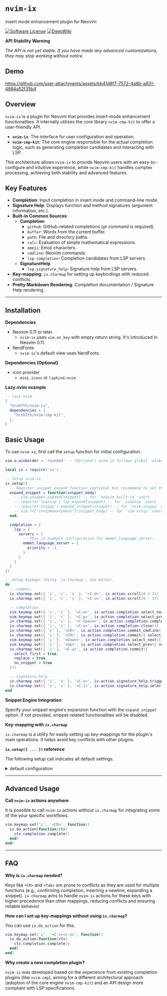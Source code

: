# `nvim-ix`

insert mode enhancement plugin for Neovim

<a href="LICENSE.md"><img alt="Software License" src="https://img.shields.io/badge/license-Anti%20996-brightgreen.svg?style=flat-square"></a>
<a href="https://deepwiki.com/hrsh7th/nvim-ix"><img src="https://deepwiki.com/badge.svg" alt="DeepWiki"></a>

**API Stability Warning**

_The API is not yet stable. If you have made any advanced customizations, they
may stop working without notice._

## Demo

https://github.com/user-attachments/assets/bb41d8f7-7572-4a8b-a831-4884a52f35b4

## Overview

`nvim-ix` is a plugin for Neovim that provides insert-mode enhancement
functionalities. It internally utilizes the core library `nvim-cmp-kit` to offer
a user-friendly API.

- **`nvim-ix`**: The interface for user configuration and operation.
- **`nvim-cmp-kit`**: The core engine responsible for the actual completion
  logic, such as generating completion candidates and interacting with LSP.

This architecture allows `nvim-ix` to provide Neovim users with an
easy-to-configure and intuitive experience, while `nvim-cmp-kit` handles complex
processing, achieving both stability and advanced features.

## Key Features

- **Completion**: Input completion in insert mode and command-line mode.
- **Signature Help**: Displays function and method signatures (argument
  information, etc.).
- **Built-in Common Sources**:
  - **Completion**
    - `github`: GitHub-related completions (`gh` command is required).
    - `buffer`: Words from the current buffer.
    - `path`: File and directory paths.
    - `calc`: Evaluation of simple mathematical expressions.
    - `emoji`: Emoji characters.
    - `cmdline`: Neovim commands.
    - `lsp.completion`: Completion candidates from LSP servers.
  - **SignatureHelp**
    - `lsp.signature_help`: Signature help from LSP servers.
- **Key-mapping**: `ix.charmap` for setting up keybindings with reduced
  conflicts.
- **Pretty Markdown Rendering**: Completion documentation / Signature Help
  rendering.

---

## Installation

**Dependencies**

- Neovim 0.11 or later.
  - `nvim-ix` uses `vim.on_key` with empty return string. It's introduced in
    Neovim 0.11.
- NerdFonts
  - `nvim-ix`'s default view uses NerdFonts.

**Dependencies (Optional)**

- icon provider
  - `mini.icons` or `lspkind.nvim`

**Lazy.nvim example**

```lua
-- lazy.nvim
{
  "hrsh7th/nvim-ix",
  dependencies = {
    "hrsh7th/nvim-cmp-kit",
  },
}
```

## Basic Usage

To use `nvim-ix`, first call the `setup` function for initial configuration.

```lua
vim.o.winborder = 'rounded' -- (Optional) nvim-ix follows global `winborder` settings to render windows 

local ix = require('ix')

-- Setup nvim-ix
ix.setup({
  -- Register snippet expand function (optional but recommend to set this).
  expand_snippet = function(snippet_body)
    -- vim.snippet.expand(snippet) -- for `neovim built-in` users
    -- require('luasnip').lsp_expand(snippet) -- for `LuaSnip` users
    -- require('snippy').expand_snippet(snippet) -- for `nvim-snippy` users
    -- vim.fn["vsnip#anonymous"](snippet_body) -- for `vim-vsnip` users
  end,

  completion = {
    lsp = {
      servers = {
        -- This is example configuration for emmet_language_server.
        emmet_language_server = {
          priority = -1,
        }
      }
    }
  }
})

-- Setup keymaps (Using `ix.charmap`; See below).
do
  -- common.
  ix.charmap.set({ 'i', 'c', 's' }, '<C-d>', ix.action.scroll(0 + 3))
  ix.charmap.set({ 'i', 'c', 's' }, '<C-u>', ix.action.scroll(0 - 3))

  -- completion.
  vim.keymap.set({ 'i', 'c' }, '<C-n>', ix.action.completion.select_next())
  vim.keymap.set({ 'i', 'c' }, '<C-p>', ix.action.completion.select_prev())
  ix.charmap.set({ 'i', 'c' }, '<C-Space>', ix.action.completion.complete())
  ix.charmap.set({ 'i', 'c' }, '<C-e>', ix.action.completion.close())
  ix.charmap.set({ 'c' }, '<CR>', ix.action.completion.commit_cmdline())
  ix.charmap.set({ 'i' }, '<CR>', ix.action.completion.commit({ select_first = true }))
  vim.keymap.set({ 'i' }, '<Down>', ix.action.completion.select_next({ no_insert = true }))
  vim.keymap.set({ 'i' }, '<Up>', ix.action.completion.select_prev({ no_insert = true }))
  ix.charmap.set({ 'i' }, '<C-y>', ix.action.completion.commit({
    select_first = true,
    replace = true,
    no_snippet = true
  }))

  -- signature_help.
  ix.charmap.set({ 'i', 's' }, '<C-o>', ix.action.signature_help.trigger_or_close())
  ix.charmap.set({ 'i', 's' }, '<C-j>', ix.action.signature_help.select_next())
end
```

**Snippet Engine Integration**:

Specify your snippet engine's expansion function with the `expand_snippet`
option. If not provided, snippet-related functionalities will be disabled.

**Key-mapping with `ix.charmap`**

`ix.charmap` is a utility for easily setting up key-mappings for the plugin's
main operations. It helps avoid key conflicts with other plugins.

**`ix.setup({ ... })` reference**

The following setup call indicates all default settings.

<details>

<summary>default configuration</summary>

```lua
local ix = require('nvim-ix')
ix.setup({
  ---Expand snippet function.
  ---@type nil|cmp-kit.completion.ExpandSnippet
  expand_snippet = nil,

  ---Check if macro is executing or not.
  ---@type fun(): boolean
  is_macro_executing = function()
    return vim.fn.reg_executing() ~= ''
  end,

  ---Check if macro is recording or not.
  ---@type fun(): boolean
  is_macro_recording = function()
    return vim.fn.reg_recording() ~= ''
  end,

  ---Completion configuration.
  completion = {

    ---Enable/disable auto completion.
    ---@type boolean
    auto = true,

    ---Enable/disable auto documentation.
    ---@type boolean
    auto_docs = true,

    ---Enable/disable auto select first item in completion menu.
    ---@type boolean
    auto_select_first = false,

    ---Enable/disable LSP's preselect feature.
    ---@type boolean
    preselect = false,

    ---Default keyword pattern for completion.
    ---@type string
    default_keyword_pattern = require('cmp-kit.completion.ext.DefaultConfig').default_keyword_pattern,

    ---Resolve LSP's CompletionItemKind to icons.
    ---@type nil|fun(kind: cmp-kit.kit.LSP.CompletionItemKind): { [1]: string, [2]?: string }?
    icon_resolver = (function()
      local cache = {}

      local CompletionItemKindLookup = {}
      for k, v in pairs(LSP.CompletionItemKind) do
        CompletionItemKindLookup[v] = k
      end

      local lspkind = { pcall(require, 'lspkind') }
      local mini_icons = { pcall(require, 'mini.icons') }
      local function update()
        if lspkind[1] then
          return
        end
        lspkind = { pcall(require, 'lspkind') }
        if mini_icons[1] then
          return
        end
        mini_icons = { pcall(require, 'mini.icons') }
      end
      vim.api.nvim_create_autocmd({ 'BufEnter', 'CmdlineEnter' }, {
        callback = update,
      })

      -- mini.icons
      ---@param kind cmp-kit.kit.LSP.CompletionItemKind
      ---@return { [1]: string, [2]?: string }?
      return function(kind)
        kind = kind or LSP.CompletionItemKind.Text
        if lspkind[1] then
          if not cache[kind] then
            cache[kind] = { lspkind[2].symbolic(CompletionItemKindLookup[kind]), ('CmpItemKind' .. CompletionItemKindLookup[kind]) }
          end
          return cache[kind]
        end
        if mini_icons[1] then
          if not cache[kind] then
            cache[kind] = { mini_icons[2].get('lsp', CompletionItemKindLookup[kind]:lower()) }
          end
          return cache[kind]
        end
        return { '', '' }
      end
    end)(),

    ---LSP related configuration.
    ---@type { servers?: table<string, ix.source.completion.attach_lsp.ServerConfiguration> }
    lsp = {
      ---Configuration for lsp servers.
      ---@type table<string, ix.source.completion.attach_lsp.ServerConfiguration>
      servers = {}
    }
  },

  ---Signature help configuration.
  signature_help = {

    ---Auto trigger signature help.
    ---@type boolean
    auto = true,
  },

  ---Attach services for each per modes.
  attach = {
    ---Insert mode service initialization.
    ---NOTE: This is an advanced feature and is subject to breaking changes as the API is not yet stable.
    ---@type fun(): nil
    insert_mode = function()
      if vim.bo.buftype == 'nofile' then
        return
      end
      do
        local service = ix.get_completion_service({ recreate = true })
        service:register_source(ix.source.completion.github(), { group = 1 })
        service:register_source(ix.source.completion.calc(), { group = 1 })
        service:register_source(ix.source.completion.emoji(), { group = 1 })
        service:register_source(ix.source.completion.path(), { group = 10 })
        ix.source.completion.attach_lsp(service, {
          default = {
            group = 20,
            priority = 1,
          },
          servers = private.config.completion.lsp.servers,
        })
        service:register_source(ix.source.completion.buffer(), { group = 30, dedup = true })
      end
      do
        local service = ix.get_signature_help_service({ recreate = true })
        ix.source.signature_help.attach_lsp(service)
      end
    end,
    ---Cmdline mode service initialization.
    ---NOTE: This is an advanced feature and is subject to breaking changes as the API is not yet stable.
    ---@type fun(): nil
    cmdline_mode = function()
      local service = ix.get_completion_service({ recreate = true })
      if vim.tbl_contains({ '/', '?' }, vim.fn.getcmdtype()) then
        service:register_source(ix.source.completion.buffer(), { group = 1 })
      elseif vim.fn.getcmdtype() == ':' then
        service:register_source(ix.source.completion.path(), { group = 1 })
        service:register_source(ix.source.completion.cmdline(), { group = 10 })
      end
    end,
  },
})
```

</details>

---

## Advanced Usage

**Call `nvim-ix` actions anywhere**

It is possible to call `nvim-ix` actions without `ix.charmap` for integrating
some of the your specific workflows.

```lua
vim.keymap.set('i', '<CR>', function()
  ix.do_action(function(ctx)
    ctx.completion.complete()
  end)
end)
```

---

## FAQ

**Why is `ix.charmap` needed?**

Keys like `<CR>` and `<Tab>` are prone to conflicts as they are used for
multiple functions (e.g., confirming completion, inserting a newline, expanding
a snippet). `ix.charmap` aims to handle `nvim-ix` actions for these keys with
higher precedence than other mappings, reducing conflicts and ensuring reliable
behavior.

**How can I set up key-mappings without using `ix.charmap`?**

You can use `ix.do_action` for this.

```lua
vim.keymap.set('i', '<C-x><C-o>', function()
  ix.do_action(function(ctx)
    ctx.completion.complete()
  end)
end)
```

**Why create a new completion plugin?**

`nvim-ix` was developed based on the experience from existing completion plugins
(like `nvim-cmp`), aiming for a different architectural approach (adoption of
the core engine `nvim-cmp-kit`) and an API design more compliant with LSP
specifications.
